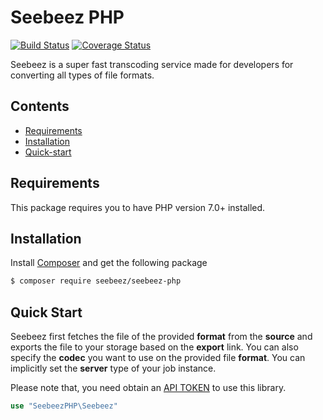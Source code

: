 # Seebeez PHP

[![Build Status](https://travis-ci.com/seebeez/seebeez-php.svg?branch=master)](https://travis-ci.com/seebeez/seebeez-php)
[![Coverage Status](https://coveralls.io/repos/github/seebeez/seebeez-php/badge.svg?branch=master)](https://coveralls.io/github/seebeez/seebeez-php?branch=master)

Seebeez is a super fast transcoding service made for developers for converting all types of file formats.

## Contents

- [Requirements](#requirements)
- [Installation](#installation)
- [Quick-start](#quick-start)

## Requirements

This package requires you to have PHP version 7.0+ installed.

## Installation

Install [Composer](https://getcomposer.org/download/) and get the following package

```sh
$ composer require seebeez/seebeez-php
```

## Quick Start

Seebeez first fetches the file of the provided **format** from the **source** and exports the file to your storage based on the **export** link. You can also specify the **codec** you want to use on the provided file **format**. You can implicitly set the **server** type of your job instance.

Please note that, you need obtain an [API TOKEN](https://seebeez.com/api) to use this library.
```php
use "SeebeezPHP\Seebeez"


```
